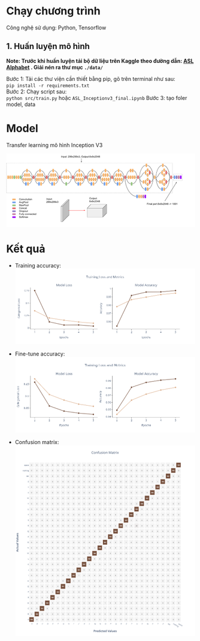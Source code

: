 


# Chạy chương trình
Công nghệ sử dụng: Python, Tensorflow
## 1. Huấn luyện mô hình
**Note: Trước khi huấn luyện tải bộ dữ liệu trên Kaggle theo đường dẫn:    [ASL Alphabet](https://www.kaggle.com/datasets/grassknoted/asl-alphabet?datasetId=23079&sortBy=voteCount) 
. Giải nén ra thư mục `./data/`**

Bước 1: Tải các thư viện cần thiết bằng pip, gõ trên terminal như sau:    
`pip install -r requirements.txt`   
Bước 2: Chạy script sau:   
`python src/train.py` hoặc `ASL_Inceptionv3_final.ipynb`
Bước 3: tạo foler model, data
# Model
Transfer learning mô hình Inception V3

![Alt text](results/model.png) 

# Kết quả
- Training accuracy:
![Alt text](results/training%20accuracy.png)

- Fine-tune accuracy:
![Alt text](results/fine-tune%20accuracy.png)

- Confusion matrix:
![Alt text](results/confusion%20matric.png)
